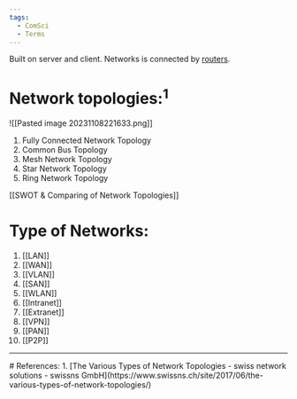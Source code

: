 ```yaml
---
tags:
  - ComSci
  - Terms
---
```

Built on server and client.
Networks is connected by [routers](Router).
# Network topologies:$^1$
![[Pasted image 20231108221633.png]]
1. Fully Connected Network Topology
2. Common Bus Topology
3. Mesh Network Topology
4. Star Network Topology
5. Ring Network Topology

[[SWOT & Comparing of Network Topologies]]

# Type of Networks:
1. [[LAN]]
2. [[WAN]]
3. [[VLAN]]
4. [[SAN]]
5. [[WLAN]]
6. [[Intranet]]
7. [[Extranet]]
8. [[VPN]]
9. [[PAN]]
10. [[P2P]]

<hr>
# References:
1. [The Various Types of Network Topologies - swiss network solutions - swissns GmbH](https://www.swissns.ch/site/2017/06/the-various-types-of-network-topologies/)